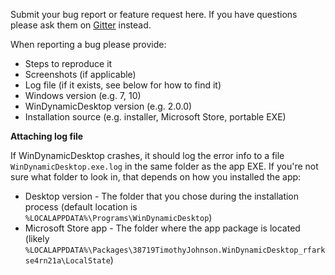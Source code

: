 Submit your bug report or feature request here. If you have questions please ask them on [Gitter](https://gitter.im/t1m0thyj/WinDynamicDesktop) instead.

When reporting a bug please provide:
 - Steps to reproduce it
 - Screenshots (if applicable)
 - Log file (if it exists, see below for how to find it)
 - Windows version (e.g. 7, 10)
 - WinDynamicDesktop version (e.g. 2.0.0)
 - Installation source (e.g. installer, Microsoft Store, portable EXE)

**Attaching log file**

If WinDynamicDesktop crashes, it should log the error info to a file `WinDynamicDesktop.exe.log` in the same folder as the app EXE. If you're not sure what folder to look in, that depends on how you installed the app:
 - Desktop version - The folder that you chose during the installation process (default location is `%LOCALAPPDATA%\Programs\WinDynamicDesktop`)
 - Microsoft Store app - The folder where the app package is located (likely `%LOCALAPPDATA%\Packages\38719TimothyJohnson.WinDynamicDesktop_rfarkse4rn21a\LocalState`)
